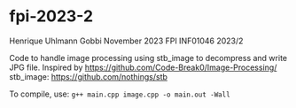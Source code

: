 # fpi-2023-2

Henrique Uhlmann Gobbi
November 2023
FPI INF01046 2023/2

Code to handle image processing using stb_image to decompress and write JPG file.
Inspired by https://github.com/Code-Break0/Image-Processing/
stb_image: https://github.com/nothings/stb

To compile, use: `g++ main.cpp image.cpp -o main.out -Wall`
